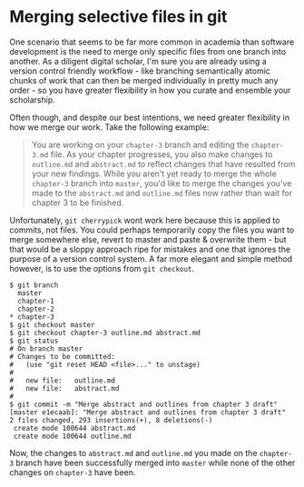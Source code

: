 # Merging selective files in git

One scenario that seems to be far more common in academia than software development is the need to merge only specific files from one branch into another.  As a diligent digital scholar, I'm sure you are already using a version control friendly workflow - like branching semantically atomic chunks of work that can then be merged individually in pretty much any order - so you have greater flexibility in how you curate and ensemble your scholarship.  

Often though, and despite our best intentions, we need greater flexibility in how we merge our work.  Take the following example:

> You are working on your `chapter-3` branch and editing the `chapter-3.md` file.  As your chapter progresses, you also make changes to `outline.md` and `abstract.md` to reflect changes that have resulted from your new findings.  While you aren't yet ready to merge the whole `chapter-3` branch into `master`, you'd like to merge the changes you've made to the `abstract.md` and `outline.md` files now rather than wait for chapter 3 to be finished.

Unfortunately, `git cherrypick` wont work here because this is applied to commits, not files.  You could perhaps temporarily copy the files you want to merge somewhere else, revert to master and paste & overwrite them - but that would be a sloppy approach ripe for mistakes and one that ignores the purpose of a version control system.  A far more elegant and simple method however, is to use the options from `git checkout`.

    $ git branch
      master
      chapter-1
      chapter-2
    * chapter-3
    $ git checkout master
    $ git checkout chapter-3 outline.md abstract.md
    $ git status
    # On branch master
    # Changes to be committed:
    #   (use "git reset HEAD <file>..." to unstage)
    #
    #   new file:   outline.md
    #   new file:   abstract.md
    #
    $ git commit -m "Merge abstract and outlines from chapter 3 draft"
    [master e1ecaab]: "Merge abstract and outlines from chapter 3 draft"
    2 files changed, 293 insertions(+), 8 deletions(-)
     create mode 100644 abstract.md
     create mode 100644 outline.md
     
Now, the changes to `abstract.md` and `outline.md` you made on the `chapter-3` branch have been successfully merged into `master` while none of the other changes on `chapter-3` have been.